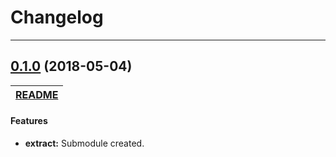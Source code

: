 # Changelog

<hr>

## [0.1.0](https://github.com/jpcx/deep-props/tree/0.1.0/libs/extract) (2018-05-04)

| [README](https://github.com/jpcx/deep-props/tree/0.1.0/libs/extract/README.md) |
| --- |

#### Features
  + __extract:__ Submodule created.